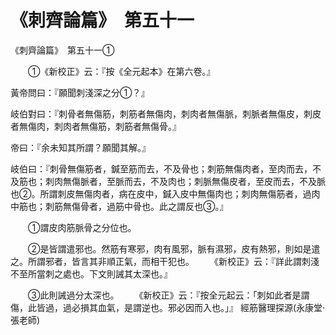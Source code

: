 # 《刺齊論篇》　第五十一




《刺齊論篇》　第五十一①


　　①《新校正》云：『按《全元起本》在第六卷。』


黃帝問曰：『願聞刺淺深之分①？』


岐伯對曰：『刺骨者無傷筋，刺筋者無傷肉，刺肉者無傷脈，刺脈者無傷皮，刺皮者無傷肉，刺肉者無傷筋，刺筋者無傷骨。』


帝曰：『余未知其所謂？願聞其解。』


岐伯曰：『刺骨無傷筋者，鍼至筋而去，不及骨也；刺筋無傷肉者，至肉而去，不及筋也；刺肉無傷脈者，至脈而去，不及肉也；刺脈無傷皮者，至皮而去，不及脈也②。所謂刺皮無傷肉者，病在皮中，鍼入皮中無傷肉也；刺肉無傷筋者，過肉中筋也；刺筋無傷骨者，過筋中骨也。此之謂反也③。』


　　①謂皮肉筋脈骨之分位也。


　　②是皆謂遣邪也。然筋有寒邪，肉有風邪，脈有濕邪，皮有熱邪，則如是遣之。所謂邪者，皆言其非順正氣，而相干犯也。
　　《新校正》云：『詳此謂刺淺不至所當刺之處也。下文則誡其太深也。』


　　③此則誡過分太深也。
　　《新校正》云：『按全元起云：「刺如此者是謂傷，此皆過，過必損其血氣，是謂逆也。邪必因而入也。」』
 經筋醫理探源(永康堂‧張老師)
             


